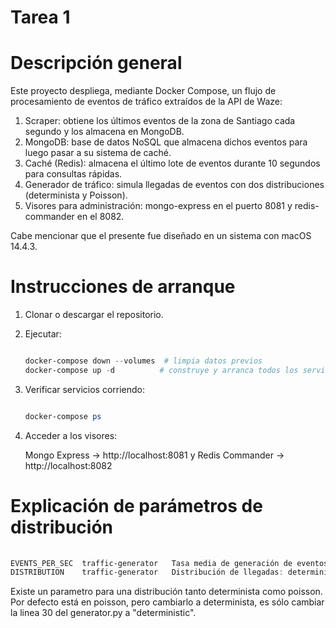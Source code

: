 # Tarea 1

# Descripción general

Este proyecto despliega, mediante Docker Compose, un flujo de procesamiento de eventos de tráfico extraídos de la API de Waze:
1.	Scraper: obtiene los últimos eventos de la zona de Santiago cada segundo y los almacena en MongoDB.
2.	MongoDB: base de datos NoSQL que almacena dichos eventos para luego pasar a su sistema de caché.
3.	Caché (Redis): almacena el último lote de eventos durante 10 segundos para consultas rápidas.
4.	Generador de tráfico: simula llegadas de eventos con dos distribuciones (determinista y Poisson).
5.	Visores para administración: mongo-express en el puerto 8081 y redis-commander en el 8082.

Cabe mencionar que el presente fue diseñado en un sistema con macOS 14.4.3.


# Instrucciones de arranque
1.	Clonar o descargar el repositorio.	
2.	Ejecutar:

    ```powershell
    
	docker-compose down --volumes  # limpia datos previos
	docker-compose up -d          # construye y arranca todos los servicios

    ```


3.	Verificar servicios corriendo:

    ```powershell

	docker-compose ps
	
 	```
 
4.	Acceder a los visores:

   
	Mongo Express → http://localhost:8081 y Redis Commander → http://localhost:8082

# Explicación de parámetros de distribución
 
 ```powershell
    
EVENTS_PER_SEC	traffic-generator	Tasa media de generación de eventos por segundo (evt/s).
DISTRIBUTION	traffic-generator	Distribución de llegadas: deterministic o poisson.	

 ```
Existe un parametro para una distribución tanto determinista como poisson.
Por defecto está en poisson, pero cambiarlo a determinista, es sólo cambiar la linea 30 del generator.py a "deterministic".

